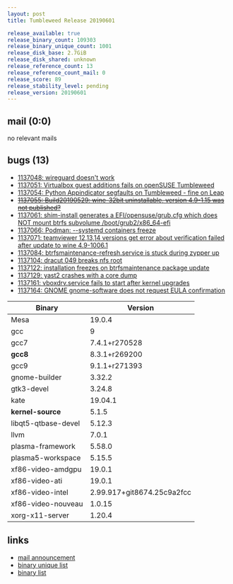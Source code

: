 ```yaml
---
layout: post
title: Tumbleweed Release 20190601

release_available: true
release_binary_count: 109303
release_binary_unique_count: 1001
release_disk_base: 2.7GiB
release_disk_shared: unknown
release_reference_count: 13
release_reference_count_mail: 0
release_score: 89
release_stability_level: pending
release_version: 20190601
---
```


## mail (0:0)

no relevant mails

## bugs (13)

<!--more-->

- [1137048: wireguard doesn't work](https://bugzilla.opensuse.org/show_bug.cgi?id=1137048)
- [1137051: Virtualbox guest additions fails on openSUSE Tumbleweed](https://bugzilla.opensuse.org/show_bug.cgi?id=1137051)
- [1137054: Python Appindicator segfaults on Tumbleweed - fine on Leap](https://bugzilla.opensuse.org/show_bug.cgi?id=1137054)
- ~~[1137055: Build20190529: wine-32bit uninstallable, version 4.9-1.15 was not published?](https://bugzilla.opensuse.org/show_bug.cgi?id=1137055)~~
- [1137061: shim-install generates a EFI/opensuse/grub.cfg which does NOT mount btrfs subvolume /boot/grub2/x86_64-efi](https://bugzilla.opensuse.org/show_bug.cgi?id=1137061)
- [1137066: Podman: --systemd containers freeze](https://bugzilla.opensuse.org/show_bug.cgi?id=1137066)
- [1137071: teamviewer 12,13,14 versions get error about verification failed after update to wine 4.9-1006.1](https://bugzilla.opensuse.org/show_bug.cgi?id=1137071)
- [1137084: btrfsmaintenance-refresh.service is stuck during zypper up](https://bugzilla.opensuse.org/show_bug.cgi?id=1137084)
- [1137104: dracut 049 breaks nfs root](https://bugzilla.opensuse.org/show_bug.cgi?id=1137104)
- [1137122: installation freezes on btrfsmaintenance package update](https://bugzilla.opensuse.org/show_bug.cgi?id=1137122)
- [1137129: yast2 crashes with a core dump](https://bugzilla.opensuse.org/show_bug.cgi?id=1137129)
- [1137161: vboxdrv.service fails to start after kernel upgrades](https://bugzilla.opensuse.org/show_bug.cgi?id=1137161)
- [1137164: GNOME gnome-software does not request EULA confirmation](https://bugzilla.opensuse.org/show_bug.cgi?id=1137164)

Binary | Version
--- | ---
Mesa | 19.0.4
gcc | 9
gcc7 | 7.4.1+r270528
**gcc8** | 8.3.1+r269200
gcc9 | 9.1.1+r271393
gnome-builder | 3.32.2
gtk3-devel | 3.24.8
kate | 19.04.1
**kernel-source** | 5.1.5
libqt5-qtbase-devel | 5.12.3
llvm | 7.0.1
plasma-framework | 5.58.0
plasma5-workspace | 5.15.5
xf86-video-amdgpu | 19.0.1
xf86-video-ati | 19.0.1
xf86-video-intel | 2.99.917+git8674.25c9a2fcc
xf86-video-nouveau | 1.0.15
xorg-x11-server | 1.20.4

## links

- [mail announcement](https://lists.opensuse.org/opensuse-factory/2019-06/msg00022.html)
- [binary unique list](http://download.opensuse.org/history/20190601/rpm.unique.list)
- [binary list](http://download.opensuse.org/history/20190601/rpm.list)
